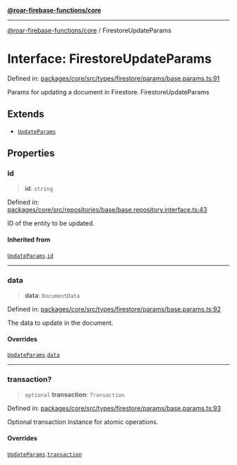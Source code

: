 [**@roar-firebase-functions/core**](../README.md)

---

[@roar-firebase-functions/core](../README.md) / FirestoreUpdateParams

# Interface: FirestoreUpdateParams

Defined in: [packages/core/src/types/firestore/params/base.params.ts:91](https://github.com/yeatmanlab/roar-firebase-functions/blob/0fc701649174b7557e55644b1065be2fa3d3d7ca/packages/core/src/types/firestore/params/base.params.ts#L91)

Params for updating a document in Firestore.
FirestoreUpdateParams

## Extends

- [`UpdateParams`](UpdateParams.md)

## Properties

### id

> **id**: `string`

Defined in: [packages/core/src/repositories/base/base.repository.interface.ts:43](https://github.com/yeatmanlab/roar-firebase-functions/blob/0fc701649174b7557e55644b1065be2fa3d3d7ca/packages/core/src/repositories/base/base.repository.interface.ts#L43)

ID of the entity to be updated.

#### Inherited from

[`UpdateParams`](UpdateParams.md).[`id`](UpdateParams.md#id)

---

### data

> **data**: `DocumentData`

Defined in: [packages/core/src/types/firestore/params/base.params.ts:92](https://github.com/yeatmanlab/roar-firebase-functions/blob/0fc701649174b7557e55644b1065be2fa3d3d7ca/packages/core/src/types/firestore/params/base.params.ts#L92)

The data to update in the document.

#### Overrides

[`UpdateParams`](UpdateParams.md).[`data`](UpdateParams.md#data)

---

### transaction?

> `optional` **transaction**: `Transaction`

Defined in: [packages/core/src/types/firestore/params/base.params.ts:93](https://github.com/yeatmanlab/roar-firebase-functions/blob/0fc701649174b7557e55644b1065be2fa3d3d7ca/packages/core/src/types/firestore/params/base.params.ts#L93)

Optional transaction instance for atomic operations.

#### Overrides

[`UpdateParams`](UpdateParams.md).[`transaction`](UpdateParams.md#transaction)

